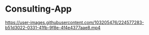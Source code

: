 # Consulting-App



https://user-images.githubusercontent.com/103205476/224577283-b51d3022-0331-41fb-9f8e-4f4e4377aae8.mp4

